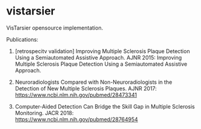 # vistarsier
VisTarsier opensource implementation.

Publications: 

1. [retrospecitv validation] Improving Multiple Sclerosis Plaque Detection Using a Semiautomated Assistive Approach. AJNR 2015: Improving Multiple Sclerosis Plaque Detection Using a Semiautomated Assistive Approach.

2. Neuroradiologists Compared with Non-Neuroradiologists in the Detection of New Multiple Sclerosis Plaques. AJNR 2017: https://www.ncbi.nlm.nih.gov/pubmed/28473341

3. Computer-Aided Detection Can Bridge the Skill Gap in Multiple Sclerosis Monitoring. JACR 2018: https://www.ncbi.nlm.nih.gov/pubmed/28764954
